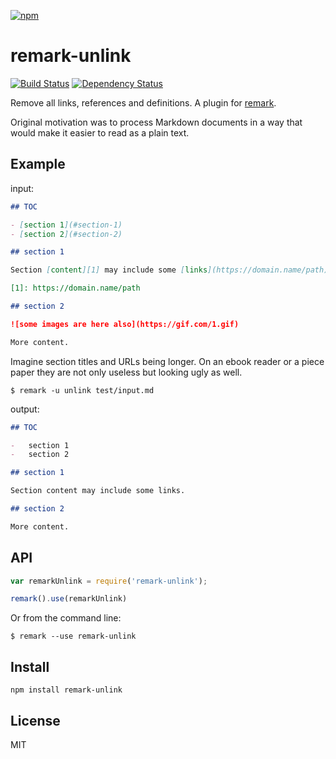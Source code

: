[![npm](https://nodei.co/npm/remark-unlink.png)](https://npmjs.com/package/remark-unlink)

# remark-unlink

[![Build Status][travis-badge]][travis] [![Dependency Status][david-badge]][david]

Remove all links, references and definitions. A plugin for [remark][].

Original motivation was to process Markdown documents in a way that would make it easier to read as a plain text.

[remark]: https://github.com/wooorm/remark

[travis]: https://travis-ci.org/eush77/remark-unlink
[travis-badge]: https://travis-ci.org/eush77/remark-unlink.svg?branch=master
[david]: https://david-dm.org/eush77/remark-unlink
[david-badge]: https://david-dm.org/eush77/remark-unlink.png

## Example

input:

```md
## TOC

- [section 1](#section-1)
- [section 2](#section-2)

## section 1

Section [content][1] may include some [links](https://domain.name/path).

[1]: https://domain.name/path

## section 2

![some images are here also](https://gif.com/1.gif)

More content.
```

Imagine section titles and URLs being longer. On an ebook reader or a piece paper they are not only useless but looking ugly as well.

```
$ remark -u unlink test/input.md
```

output:

```md
## TOC

-   section 1
-   section 2

## section 1

Section content may include some links.

## section 2

More content.
```

## API

```js
var remarkUnlink = require('remark-unlink');

remark().use(remarkUnlink)
```

Or from the command line:

```
$ remark --use remark-unlink
```


## Install

```
npm install remark-unlink
```

## License

MIT
